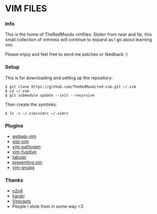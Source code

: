 VIM FILES
=========

### Info
This is the home of TheRedMoods vimfiles. Stolen from near and far, this small
collection of vimness will continue to expand as I go about learning vim.

Please enjoy and feel free to send me patches or feedback :)

### Setup
This is for downloading and setting up the repository:

    $ git clone https://github.com/TheRedMood/red-vim.git ~/.vim
    $ cd ~/.vim
    $ git submodule update --init --recursive

Then create the symlinks:

    $ ln -s ~/.vim/vimrc ~/.vimrc

### Plugins
-	[webapi-vim](https://github.com/mattn/webapi-vim)
-	[gist-vim](https://github.com/mattn/gist-vim)
-	[vim-pathogen](https://github.com/tpope/vim-pathogen)
-	[vim-fugitive](https://github.com/tpope/vim-fugitive)
-	[tabular](https://github.com/godlygeek/tabular)
-	[presenting.vim](https://github.com/sotte/presenting.vim)
-	[vim-gnupg](https://github.com/jamessan/vim-gnupg)

### Thanks
-	[n2o4](https://github.com/n2o4)
-	[harski](https://github.com/harski)
-   [Vimcasts](http://vimcasts.org/)
-	People I stole from in some way <3
